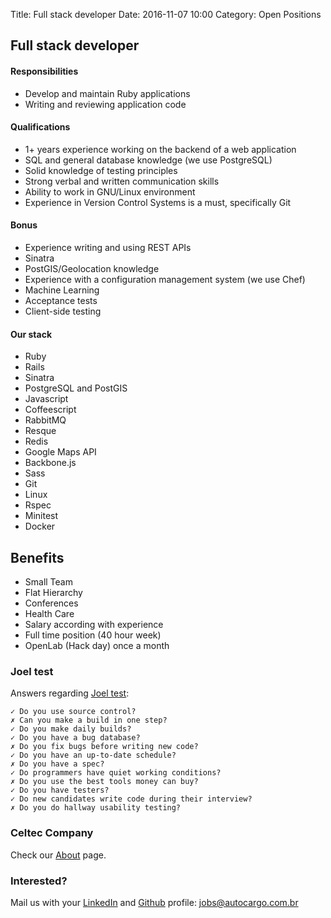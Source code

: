 Title: Full stack developer
Date: 2016-11-07 10:00
Category: Open Positions

## Full stack developer

#### Responsibilities

* Develop and maintain Ruby applications
* Writing and reviewing application code

#### Qualifications

* 1+ years experience working on the backend of a web application
* SQL and general database knowledge (we use PostgreSQL)
* Solid knowledge of testing principles
* Strong verbal and written communication skills
* Ability to work in GNU/Linux environment
* Experience in Version Control Systems is a must, specifically Git

#### Bonus

* Experience writing and using REST APIs
* Sinatra
* PostGIS/Geolocation knowledge
* Experience with a configuration management system (we use Chef)
* Machine Learning
* Acceptance tests
* Client-side testing

#### Our stack

* Ruby
* Rails
* Sinatra
* PostgreSQL and PostGIS
* Javascript
* Coffeescript
* RabbitMQ
* Resque
* Redis
* Google Maps API
* Backbone.js
* Sass
* Git
* Linux
* Rspec
* Minitest
* Docker

## Benefits

* Small Team
* Flat Hierarchy
* Conferences
* Health Care
* Salary according with experience
* Full time position (40 hour week)
* OpenLab (Hack day) once a month

### Joel test

Answers regarding [Joel test](http://www.joelonsoftware.com/articles/fog0000000043.html):

```
✓ Do you use source control?
✗ Can you make a build in one step?
✓ Do you make daily builds?
✓ Do you have a bug database?
✗ Do you fix bugs before writing new code?
✓ Do you have an up-to-date schedule?
✗ Do you have a spec?
✓ Do programmers have quiet working conditions?
✗ Do you use the best tools money can buy?
✓ Do you have testers?
✓ Do new candidates write code during their interview?
✗ Do you do hallway usability testing?
```

### Celtec Company

Check our [About](/about.html) page.

### Interested?

Mail us with your [LinkedIn](https://linkedin.com) and [Github](https://github.com) profile: [jobs@autocargo.com.br](mailto:jobs@autocargo.com.br)

